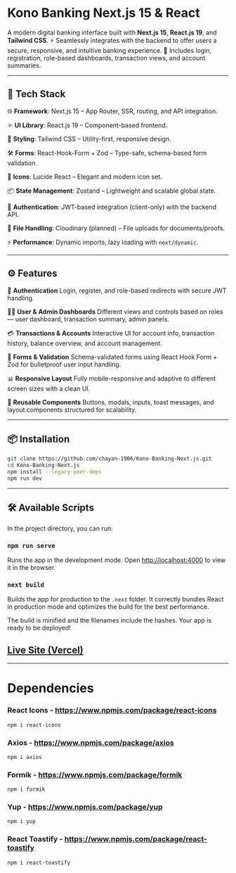 # Kono Banking Next.js 15 & React

A modern digital banking interface built with **Next.js 15**, **React.js 19**, and **Tailwind CSS**.
⚡️ Seamlessly integrates with the backend to offer users a secure, responsive, and intuitive banking experience.
🔐 Includes login, registration, role-based dashboards, transaction views, and account summaries.

---

## 🚀 Tech Stack

🌐 **Framework**: Next.js 15 – App Router, SSR, routing, and API integration.

⚛️ **UI Library**: React.js 19 – Component-based frontend.

🎨 **Styling**: Tailwind CSS – Utility-first, responsive design.

🛠️ **Forms**: React-Hook-Form + Zod – Type-safe, schema-based form validation.

💅 **Icons**: Lucide React – Elegant and modern icon set.

📦 **State Management**: Zustand – Lightweight and scalable global state.

🔐 **Authentication**: JWT-based integration (client-only) with the backend API.

📁 **File Handling**: Cloudinary (planned) – File uploads for documents/proofs.

⚡ **Performance**: Dynamic imports, lazy loading with `next/dynamic`.

---

## ⚙️ Features

🔐 **Authentication**
Login, register, and role-based redirects with secure JWT handling.

🧑‍💼 **User & Admin Dashboards**
Different views and controls based on roles — user dashboard, transaction summary, admin panels.

💳 **Transactions & Accounts**
Interactive UI for account info, transaction history, balance overview, and account management.

📝 **Forms & Validation**
Schema-validated forms using React Hook Form + Zod for bulletproof user input handling.

📊 **Responsive Layout**
Fully mobile-responsive and adaptive to different screen sizes with a clean UI.

🎨 **Reusable Components**
Buttons, modals, inputs, toast messages, and layout components structured for scalability.

---

## 📦 Installation

```bash
git clone https://github.com/chayan-1906/Kono-Banking-Next.js.git
cd Kono-Banking-Next.js
npm install --legacy-peer-deps
npm run dev
```

---

## 🛠️ Available Scripts

In the project directory, you can run:

### `npm run serve`

Runs the app in the development mode.
Open [http://localhost:4000](http://localhost:3000) to view it in the browser.

### `next build`

Builds the app for production to the `.next` folder.
It correctly bundles React in production mode and optimizes the build for the best performance.

The build is minified and the filenames include the hashes.
Your app is ready to be deployed!

## [Live Site (Vercel)](https://kono-banking.vercel.app/)

---

# Dependencies

### React Icons - https://www.npmjs.com/package/react-icons
    npm i react-icons

### Axios - https://www.npmjs.com/package/axios
    npm i axios

### Formik - https://www.npmjs.com/package/formik
    npm i formik

### Yup - https://www.npmjs.com/package/yup
    npm i yup

### React Toastify - https://www.npmjs.com/package/react-toastify
    npm i react-toastify
